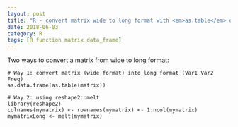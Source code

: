 ```yaml
---
layout: post
title: "R - convert matrix wide to long format with <em>as.table</em> or <em>melt</em>"
date: 2018-06-03
category: R
tags: [R function matrix data_frame]
---
```


Two ways to convert a matrix from wide to long format:


```
# Way 1: convert matrix (wide format) into long format (Var1 Var2 Freq)
as.data.frame(as.table(matrix))

# Way 2: using reshape2::melt
library(reshape2)
colnames(mymatrix) <- rownames(mymatrix) <- 1:ncol(mymatrix)
mymatrixLong <- melt(mymatrix)
```
